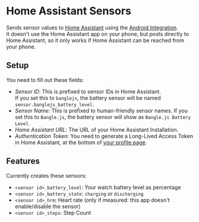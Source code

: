 # Home Assistant Sensors

Sends sensor values to [Home Assistant](https://www.home-assistant.io/) using 
the [Android Integration](/?id=android).   
It doesn't use the Home Assistant app on your phone, but posts directly to 
Home Assistant, so it only works if Home Assistant can be reached from your phone.

## Setup

You need to fill out these fields:

* *Sensor ID*: This is prefixed to sensor IDs in Home Assistant.   
  If you set this to `banglejs`, the battery sensor will be named `sensor.banglejs_battery_level`.
* *Sensor Name*: This is prefixed to human-friendly sensor names.
  If you set this to `Bangle.js`, the battery sensor will show as `Bangle.js Battery Level`.
* *Home Assistant URL*: The URL of your Home Assistant Installation.
* *Authentication Token*: You need to generate a Long-Lived Access Token in
  Home Assistant, at the bottom of [your profile page](https://my.home-assistant.io/redirect/profile/).

## Features

Currently creates these sensors:
* `<sensor id>_battery_level`: Your watch battery level as percentage
* `<sensor id>_battery_state`: `charging` or `discharging`
* `<sensor id>_hrm`: Heart rate (only if measured: this app doesn't enable/disable the sensor)
* `<sensor id>_steps`: Step Count
